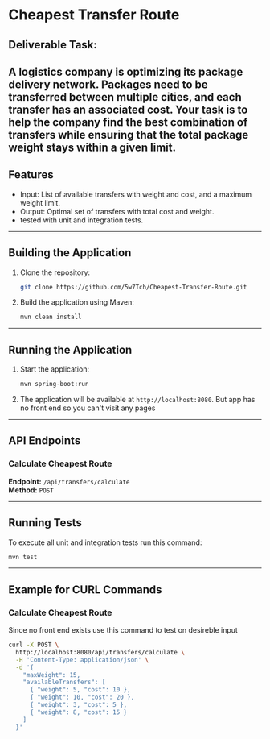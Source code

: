 # Cheapest Transfer Route

## Deliverable Task: 

A logistics company is optimizing its package delivery network. Packages
need to be transferred between multiple cities, and each transfer has an
associated cost. Your task is to help the company find the best
combination of transfers while ensuring that the total package weight
stays within a given limit.
---

## Features
- Input: List of available transfers with weight and cost, and a maximum weight limit.
- Output: Optimal set of transfers with total cost and weight.
- tested with unit and integration tests.

---

## Building the Application

1. Clone the repository:
   ```bash
   git clone https://github.com/5w7Tch/Cheapest-Transfer-Route.git
   ```

2. Build the application using Maven:
   ```bash
   mvn clean install
   ```

---

## Running the Application

1. Start the application:
   ```bash
   mvn spring-boot:run
   ```

2. The application will be available at `http://localhost:8080`.
   But app has no front end so you can't visit any pages
    
---

## API Endpoints

### Calculate Cheapest Route
**Endpoint:** `/api/transfers/calculate`  
**Method:** `POST`

---

## Running Tests

To execute all unit and integration tests run this command:
```bash
mvn test
```

---

## Example for CURL Commands

### Calculate Cheapest Route
Since no front end exists use this command to test on desireble input
```bash
curl -X POST \
  http://localhost:8080/api/transfers/calculate \
  -H 'Content-Type: application/json' \
  -d '{
    "maxWeight": 15,
    "availableTransfers": [
      { "weight": 5, "cost": 10 },
      { "weight": 10, "cost": 20 },
      { "weight": 3, "cost": 5 },
      { "weight": 8, "cost": 15 }
    ]
  }'
```



